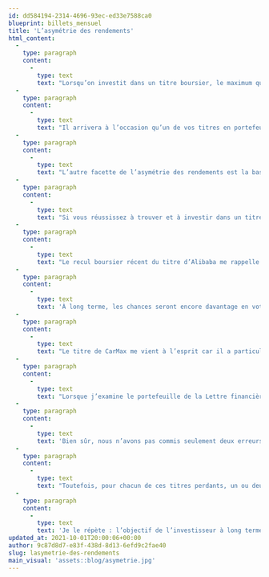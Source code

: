 ```yaml
---
id: dd584194-2314-4696-93ec-ed33e7588ca0
blueprint: billets_mensuel
title: 'L’asymétrie des rendements'
html_content:
  -
    type: paragraph
    content:
      -
        type: text
        text: "Lorsqu’on investit dans un titre boursier, le maximum que l’on puisse perdre est 100\_%, alors que le gain potentiel est théoriquement infini. C’est ce qu’on appelle l’asymétrie des rendements boursiers."
  -
    type: paragraph
    content:
      -
        type: text
        text: "Il arrivera à l’occasion qu’un de vos titres en portefeuille connaisse des ratés en Bourse – c’est le cas présentement du titre d’Alibaba dans le portefeuille de la Lettre financière COTE 100. Il est encore trop tôt pour se prononcer sur le succès ou l’insuccès de notre investissement dans Alibaba, mais il faut garder les choses en perspective\_: pour chaque titre perdant, on aura généralement un titre gagnant et la valeur de ce titre gagnant pourra potentiellement être multipliée plusieurs fois. Un tel titre compensera plusieurs fois la piètre performance d’un titre perdant."
  -
    type: paragraph
    content:
      -
        type: text
        text: "L’autre facette de l’asymétrie des rendements est la base même de la philosophie d’investissement «\_valeur\_». Celle-ci consiste à identifier des titres dont le cours est largement inférieur à l’évaluation qu’un investisseur en fera, de manière prudente."
  -
    type: paragraph
    content:
      -
        type: text
        text: "Si vous réussissez à trouver et à investir dans un titre à un prix, disons, de 50\_$, alors que vous l’évaluez à 75\_$, vos rendements futurs seront encore plus asymétriques. En achetant ce titre à un escompte supérieur à 30\_% de l’évaluation que vous faites de sa valeur intrinsèque, vous vous ménagez une confortable marge de sécurité. Ainsi, si vous avez commis une erreur dans votre évaluation du titre en question, votre risque de perte devrait être limité par cette marge de sécurité. En revanche, si vous avez raison, votre potentiel de gain est substantiel et amplifié par le prix attrayant que vous aurez payé."
  -
    type: paragraph
    content:
      -
        type: text
        text: "Le recul boursier récent du titre d’Alibaba me rappelle une situation à laquelle nous avons été confrontés peu de temps après notre achat du titre de Booking Holdings dans le compte de nos clients de gestion privée. Fin février 2020, nous avons acquis nos premières actions de cette société qui exploite diverses plateformes électroniques destinées au voyage et à l’hébergement à un prix d’environ 1\_680\_$. À l’époque, le coronavirus avait commencé à se propager à l’international, mais les mesures de confinement des gouvernements n’avaient pas encore été décrétées. Au moment de notre acquisition, le cours du titre avait déjà baissé de près de 20\_% et nous semblait attrayant. De plus, notre évaluation de sa valeur d’environ 2\_000\_$ l’action nous offrait une marge de sécurité attrayante au cas où nous aurions commis une erreur d’évaluation. Comme de fait, nous avions sous-estimé l’intervention draconienne des gouvernements afin de contrer le coronavirus. Pas moins d’un mois plus tard, nos clients enregistraient une perte sur papier de 30\_%. Néanmoins, confiants en notre évaluation du titre et la qualité du modèle d’affaires de la société, nous avons conservé nos actions et tout de même réussi à les revendre en janvier 2021 à un prix avoisinant 2\_200\_$ (à notre avis, la pandémie modifiait les perspectives à long terme de l’industrie du tourisme)."
  -
    type: paragraph
    content:
      -
        type: text
        text: 'À long terme, les chances seront encore davantage en votre faveur si le titre que vous avez acheté est celui d’une société de qualité. D’une certaine manière, les titres de telles sociétés pardonneront bien des erreurs d’évaluation initiales, à condition de laisser le temps faire son œuvre.'
  -
    type: paragraph
    content:
      -
        type: text
        text: "Le titre de CarMax me vient à l’esprit car il a particulièrement bien fait en Bourse au cours des derniers mois. Nous avons recommandé et acquis le titre de ce détaillant de voitures usagées en mai 2014 à près de 43,50\_$\_US. Or, près de deux ans plus tard, le titre était revenu sensiblement au même prix. Puis, dans la chute des marchés en mars 2020, en pleine pandémie de COVID-19, le titre chutait à près de 54,00\_$\_US, pas beaucoup plus que le prix que nous avions payé six ans plus tôt! Aujourd’hui, le titre de CarMax s’échange à de 130\_$\_US, soit près de trois fois le prix initial payé pour le titre en 2014. Plus important, les bénéfices par action de l’entreprise sont passés de 2,93\_$ US en 2014 (son exercice prend fin en février) à 6,92\_$\_US au cours des 12 derniers mois."
  -
    type: paragraph
    content:
      -
        type: text
        text: "Lorsque j’examine le portefeuille de la Lettre financière COTE 100, le concept de l’asymétrie des rendements me saute aux yeux. Sur les 23 titres du portefeuille, seulement deux titres accusent une baisse par rapport à notre coût d’achat, alors que douze nous ont procuré des rendements d’au moins 100\_% et, dans quelques cas, largement supérieurs à 100\_% (notre meilleur placement nous a procuré un rendement de 4\_836\_% depuis janvier 2002; sauriez-vous dire lequel?)."
  -
    type: paragraph
    content:
      -
        type: text
        text: 'Bien sûr, nous n’avons pas commis seulement deux erreurs d’investissement au cours des nombreuses années! Au contraire, nous avons acquis de nombreux titres qui se sont avérés être de bien mauvais investissements. Je pense notamment à Kingsway Financial, Apollo Group, Home Capital Group, Semi-Tech, Maxar… La liste est longue.'
  -
    type: paragraph
    content:
      -
        type: text
        text: "Toutefois, pour chacun de ces titres perdants, un ou deux de nos titres ont été de grands gagnants et compensé plusieurs fois les pertes encourues. Des titres tels que Couche-Tard, CGI, Canadien National, Dollar General, Visa, Enghouse Systems ou CarMax. Ce sont ces titres, ainsi que d’autres que nous ne détenons plus en portefeuille, qui ont permis au portefeuille de la Lettre financière COTE 100 d’enregistrer un rendement annuel composé de 12,0\_% depuis 1988."
  -
    type: paragraph
    content:
      -
        type: text
        text: 'Je le répète : l’objectif de l’investisseur à long terme devrait être d’investir dans des entreprises de qualité à un prix raisonnable, se ménageant ainsi une confortable marge de sécurité, et de les conserver pendant de nombreuses années. Pour cet investisseur, les chances sont décidément en sa faveur.'
updated_at: 2021-10-01T20:00:06+00:00
author: 9c87d8d7-e83f-438d-8d13-6efd9c2fae40
slug: lasymetrie-des-rendements
main_visual: 'assets::blog/asymetrie.jpg'
---
```

